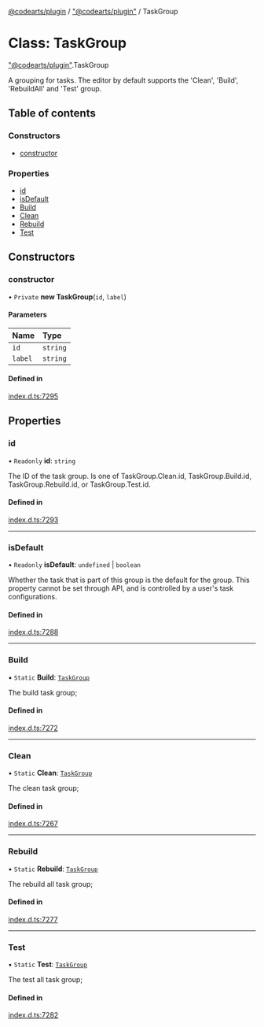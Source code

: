 [@codearts/plugin](../README.md) / ["@codearts/plugin"](../modules/_codearts_plugin_.md) / TaskGroup

# Class: TaskGroup

["@codearts/plugin"](../modules/_codearts_plugin_.md).TaskGroup

A grouping for tasks. The editor by default supports the
'Clean', 'Build', 'RebuildAll' and 'Test' group.

## Table of contents

### Constructors

- [constructor](codearts_plugin_.TaskGroup.md#constructor)

### Properties

- [id](codearts_plugin_.TaskGroup.md#id)
- [isDefault](codearts_plugin_.TaskGroup.md#isdefault)
- [Build](codearts_plugin_.TaskGroup.md#build)
- [Clean](codearts_plugin_.TaskGroup.md#clean)
- [Rebuild](codearts_plugin_.TaskGroup.md#rebuild)
- [Test](codearts_plugin_.TaskGroup.md#test)

## Constructors

### constructor

• `Private` **new TaskGroup**(`id`, `label`)

#### Parameters

| Name | Type |
| :------ | :------ |
| `id` | `string` |
| `label` | `string` |

#### Defined in

[index.d.ts:7295](https://github.com/xyz-fish/cloudide-plugin-api/blob/9927cd6/index.d.ts#L7295)

## Properties

### id

• `Readonly` **id**: `string`

The ID of the task group. Is one of TaskGroup.Clean.id, TaskGroup.Build.id, TaskGroup.Rebuild.id, or TaskGroup.Test.id.

#### Defined in

[index.d.ts:7293](https://github.com/xyz-fish/cloudide-plugin-api/blob/9927cd6/index.d.ts#L7293)

___

### isDefault

• `Readonly` **isDefault**: `undefined` \| `boolean`

Whether the task that is part of this group is the default for the group.
This property cannot be set through API, and is controlled by a user's task configurations.

#### Defined in

[index.d.ts:7288](https://github.com/xyz-fish/cloudide-plugin-api/blob/9927cd6/index.d.ts#L7288)

___

### Build

▪ `Static` **Build**: [`TaskGroup`](codearts_plugin_.TaskGroup.md)

The build task group;

#### Defined in

[index.d.ts:7272](https://github.com/xyz-fish/cloudide-plugin-api/blob/9927cd6/index.d.ts#L7272)

___

### Clean

▪ `Static` **Clean**: [`TaskGroup`](codearts_plugin_.TaskGroup.md)

The clean task group;

#### Defined in

[index.d.ts:7267](https://github.com/xyz-fish/cloudide-plugin-api/blob/9927cd6/index.d.ts#L7267)

___

### Rebuild

▪ `Static` **Rebuild**: [`TaskGroup`](codearts_plugin_.TaskGroup.md)

The rebuild all task group;

#### Defined in

[index.d.ts:7277](https://github.com/xyz-fish/cloudide-plugin-api/blob/9927cd6/index.d.ts#L7277)

___

### Test

▪ `Static` **Test**: [`TaskGroup`](codearts_plugin_.TaskGroup.md)

The test all task group;

#### Defined in

[index.d.ts:7282](https://github.com/xyz-fish/cloudide-plugin-api/blob/9927cd6/index.d.ts#L7282)
